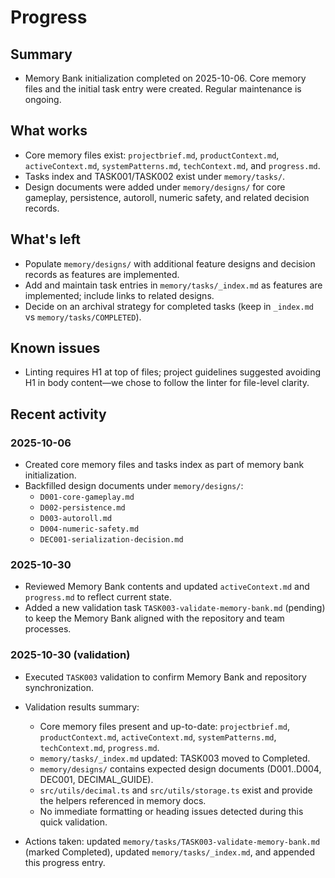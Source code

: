 
# Progress

## Summary

- Memory Bank initialization completed on 2025-10-06. Core memory files and the initial task entry were created. Regular maintenance is ongoing.

## What works

- Core memory files exist: `projectbrief.md`, `productContext.md`, `activeContext.md`, `systemPatterns.md`, `techContext.md`, and `progress.md`.
- Tasks index and TASK001/TASK002 exist under `memory/tasks/`.
- Design documents were added under `memory/designs/` for core gameplay, persistence, autoroll, numeric safety, and related decision records.

## What's left

- Populate `memory/designs/` with additional feature designs and decision records as features are implemented.
- Add and maintain task entries in `memory/tasks/_index.md` as features are implemented; include links to related designs.
- Decide on an archival strategy for completed tasks (keep in `_index.md` vs `memory/tasks/COMPLETED`).

## Known issues

- Linting requires H1 at top of files; project guidelines suggested avoiding H1 in body content—we chose to follow the linter for file-level clarity.

## Recent activity

### 2025-10-06

- Created core memory files and tasks index as part of memory bank initialization.
- Backfilled design documents under `memory/designs/`:
  - `D001-core-gameplay.md`
  - `D002-persistence.md`
  - `D003-autoroll.md`
  - `D004-numeric-safety.md`
  - `DEC001-serialization-decision.md`

### 2025-10-30

- Reviewed Memory Bank contents and updated `activeContext.md` and `progress.md` to reflect current state.
- Added a new validation task `TASK003-validate-memory-bank.md` (pending) to keep the Memory Bank aligned with the repository and team processes.

### 2025-10-30 (validation)

- Executed `TASK003` validation to confirm Memory Bank and repository synchronization.

- Validation results summary:
  - Core memory files present and up-to-date: `projectbrief.md`, `productContext.md`, `activeContext.md`, `systemPatterns.md`, `techContext.md`, `progress.md`.
  - `memory/tasks/_index.md` updated: TASK003 moved to Completed.
  - `memory/designs/` contains expected design documents (D001..D004, DEC001, DECIMAL_GUIDE).
  - `src/utils/decimal.ts` and `src/utils/storage.ts` exist and provide the helpers referenced in memory docs.
  - No immediate formatting or heading issues detected during this quick validation.

- Actions taken: updated `memory/tasks/TASK003-validate-memory-bank.md` (marked Completed), updated `memory/tasks/_index.md`, and appended this progress entry.


